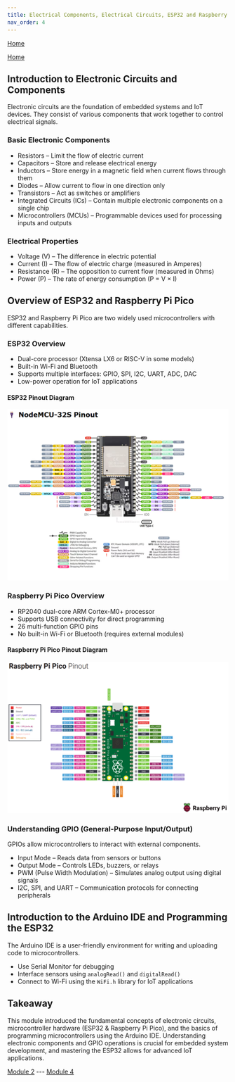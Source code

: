 ```yaml
---
title: Electrical Components, Electrical Circuits, ESP32 and Raspberry Pi Pico
nav_order: 4
---
```

[Home](index.md)

[Home](index.md)

## Introduction to Electronic Circuits and Components
Electronic circuits are the foundation of embedded systems and IoT devices. They consist of various components that work together to control electrical signals.

### Basic Electronic Components
- Resistors – Limit the flow of electric current  
- Capacitors – Store and release electrical energy  
- Inductors – Store energy in a magnetic field when current flows through them  
- Diodes – Allow current to flow in one direction only  
- Transistors – Act as switches or amplifiers  
- Integrated Circuits (ICs) – Contain multiple electronic components on a single chip  
- Microcontrollers (MCUs) – Programmable devices used for processing inputs and outputs  

### Electrical Properties
- Voltage (V) – The difference in electric potential  
- Current (I) – The flow of electric charge (measured in Amperes)  
- Resistance (R) – The opposition to current flow (measured in Ohms)  
- Power (P) – The rate of energy consumption (P = V × I)  
## Overview of ESP32 and Raspberry Pi Pico
ESP32 and Raspberry Pi Pico are two widely used microcontrollers with different capabilities.

### ESP32 Overview
- Dual-core processor (Xtensa LX6 or RISC-V in some models)  
- Built-in Wi-Fi and Bluetooth  
- Supports multiple interfaces: GPIO, SPI, I2C, UART, ADC, DAC  
- Low-power operation for IoT applications  
#### ESP32 Pinout Diagram
![ESP32 Pinout](./images/Pasted%20image%2020250326083734.png)

### Raspberry Pi Pico Overview
- RP2040 dual-core ARM Cortex-M0+ processor  
- Supports USB connectivity for direct programming  
- 26 multi-function GPIO pins  
- No built-in Wi-Fi or Bluetooth (requires external modules)  
#### Raspberry Pi Pico Pinout Diagram
![Raspberry Pi Pico Pinout](./images/Pasted%20image%2020250326083451.png)

### Understanding GPIO (General-Purpose Input/Output)
GPIOs allow microcontrollers to interact with external components.

- Input Mode – Reads data from sensors or buttons  
- Output Mode – Controls LEDs, buzzers, or relays  
- PWM (Pulse Width Modulation) – Simulates analog output using digital signals  
- I2C, SPI, and UART – Communication protocols for connecting peripherals  

## Introduction to the Arduino IDE and Programming the ESP32
The Arduino IDE is a user-friendly environment for writing and uploading code to microcontrollers.

- Use Serial Monitor for debugging  
- Interface sensors using `analogRead()` and `digitalRead()`  
- Connect to Wi-Fi using the `WiFi.h` library for IoT applications  

## Takeaway
This module introduced the fundamental concepts of electronic circuits, microcontroller hardware (ESP32 & Raspberry Pi Pico), and the basics of programming microcontrollers using the Arduino IDE. Understanding electronic components and GPIO operations is crucial for embedded system development, and mastering the ESP32 allows for advanced IoT applications.

[Module 2](module2.md) --- [Module 4](module4.md)
